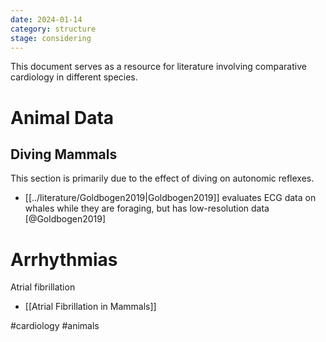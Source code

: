 ```yaml
---
date: 2024-01-14
category: structure
stage: considering
---
```


This document serves as a resource for literature involving comparative cardiology in different species.

# Animal Data

## Diving Mammals

This section is primarily due to the effect of diving on autonomic reflexes.

- [[../literature/Goldbogen2019|Goldbogen2019]] evaluates ECG data on whales while they are foraging, but has low-resolution data [@Goldbogen2019]

# Arrhythmias

Atrial fibrillation

- [[Atrial Fibrillation in Mammals]]

#cardiology
#animals 